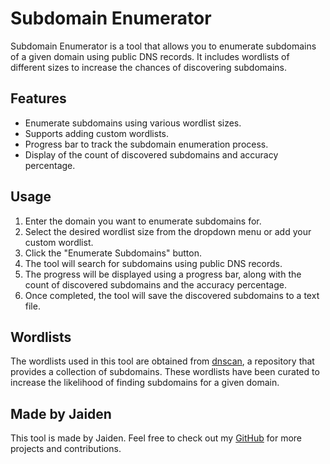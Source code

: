 # Subdomain Enumerator

Subdomain Enumerator is a tool that allows you to enumerate subdomains of a given domain using public DNS records. It includes wordlists of different sizes to increase the chances of discovering subdomains.

## Features

- Enumerate subdomains using various wordlist sizes.
- Supports adding custom wordlists.
- Progress bar to track the subdomain enumeration process.
- Display of the count of discovered subdomains and accuracy percentage.

## Usage

1. Enter the domain you want to enumerate subdomains for.
2. Select the desired wordlist size from the dropdown menu or add your custom wordlist.
3. Click the "Enumerate Subdomains" button.
4. The tool will search for subdomains using public DNS records.
5. The progress will be displayed using a progress bar, along with the count of discovered subdomains and the accuracy percentage.
6. Once completed, the tool will save the discovered subdomains to a text file.

## Wordlists

The wordlists used in this tool are obtained from [dnscan](https://github.com/rbsec/dnscan), a repository that provides a collection of subdomains. These wordlists have been curated to increase the likelihood of finding subdomains for a given domain.

## Made by Jaiden

This tool is made by Jaiden. Feel free to check out my [GitHub](https://github.com/RiceFarmer01) for more projects and contributions.
